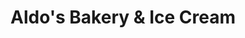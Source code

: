 ---
title: "Aldo's Bakery & Ice Cream"
url: /block-island/aldos-bakery-und-ice-cream/
shop: Bäckerei
---